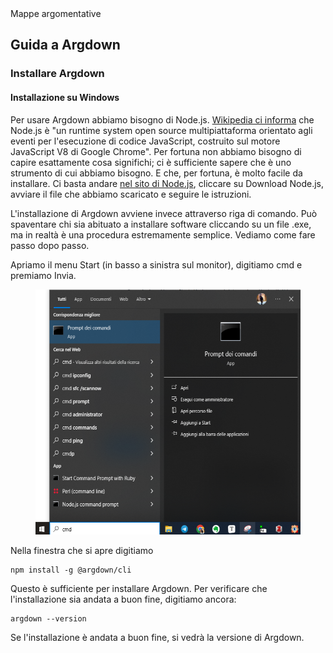 <div class="button orange">
Mappe argomentative
</div>

## Guida a Argdown

### Installare Argdown

#### Installazione su Windows

Per usare Argdown abbiamo bisogno di Node.js. [Wikipedia ci informa](https://it.wikipedia.org/wiki/Node.js) che Node.js è "un runtime system open source multipiattaforma orientato agli eventi per l'esecuzione di codice JavaScript, costruito sul motore JavaScript V8 di Google Chrome". Per fortuna non abbiamo bisogno di capire esattamente cosa significhi; ci è sufficiente sapere che è uno strumento di cui abbiamo bisogno. E che, per fortuna, è molto facile da installare. Ci basta andare [nel sito di Node.js](https://nodejs.org/en/), cliccare su Download Node.js, avviare il file che abbiamo scaricato e seguire le istruzioni.

L'installazione di Argdown avviene invece attraverso riga di comando. Può spaventare chi sia abituato a installare software cliccando su un file .exe, ma in realtà è una procedura estremamente semplice.
Vediamo come fare passo dopo passo.

Apriamo il menu Start (in basso a sinistra sul monitor), digitiamo cmd e premiamo Invia. 
<figure>
  <img src="cmd.png">
</figure>

Nella finestra che si apre digitiamo

```
npm install -g @argdown/cli
```

Questo è sufficiente per installare Argdown. Per verificare che l'installazione sia andata a buon fine, digitiamo ancora:

```
argdown --version
```

Se l'installazione è andata a buon fine, si vedrà la versione di Argdown.


